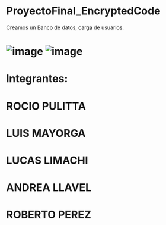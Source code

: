 # ProyectoFinal_EncryptedCode
Creamos un Banco de datos, carga de usuarios.

#  ![image](https://github.com/CodeSystem2022/ProyectoFinal_EncryptedCode_Cuatrimestre3/assets/112596102/64be2045-80fd-4178-aef9-4c59515d85e9)     ![image](https://github.com/CodeSystem2022/ProyectoFinal_EncryptedCode_Cuatrimestre3/assets/112596102/ed29c2a4-dd3f-47e0-878c-98eeeb387dcd)

# Integrantes:
# ROCIO PULITTA  
# LUIS MAYORGA   
# LUCAS LIMACHI  
# ANDREA LLAVEL  
# ROBERTO PEREZ  
